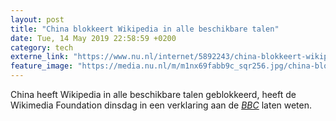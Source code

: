 ```yaml
---
layout: post
title: "China blokkeert Wikipedia in alle beschikbare talen"
date: Tue, 14 May 2019 22:58:59 +0200
category: tech
externe_link: "https://www.nu.nl/internet/5892243/china-blokkeert-wikipedia-in-alle-beschikbare-talen.html"
feature_image: "https://media.nu.nl/m/m1nx69fabb9c_sqr256.jpg/china-blokkeert-wikipedia-in-alle-beschikbare-talen.jpg"
---
```


China heeft Wikipedia in alle beschikbare talen geblokkeerd, heeft de Wikimedia Foundation dinsdag in een verklaring aan de <em><a href="https://www.bbc.com/news/technology-48269608" target="_blank">BBC</a></em> laten weten.
